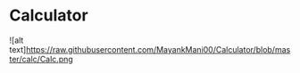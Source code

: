 # Calculator

![alt text]https://raw.githubusercontent.com/MayankMani00/Calculator/blob/master/calc/Calc.png
